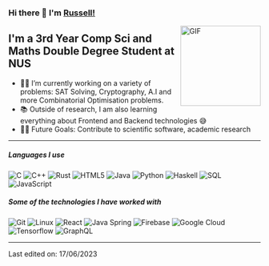 ### Hi there 👋 I'm [Russell!](https://russelltankaimin.github.io/russelltankaimin/)

<img align="right" alt="GIF" height="160px" src="https://media.giphy.com/media/Ah3zHH7hvsSB2/giphy.gif" />

## I'm a 3rd Year Comp Sci and Maths Double Degree Student at NUS

- 👨‍💻 I’m currently working on a variety of problems: SAT Solving, Cryptography, A.I and more Combinatorial Optimisation problems.
- 📚 Outside of research, I am also learning everything about Frontend and Backend technologies 😅
- 💪🏼 Future Goals: Contribute to scientific software, academic research

---

##### Languages I use

![C](https://img.shields.io/badge/-C-000000?style=flat&logo=c)
![C++](https://img.shields.io/badge/-C++-000000?style=flat&logo=c%2B%2B)
![Rust](https://img.shields.io/badge/-Rust-000000?style=flat&logo=rust)
![HTML5](https://img.shields.io/badge/-HTML5-000000?style=flat&logo=html5)
![Java](https://img.shields.io/badge/-Java-000000?style=flat&logo=java)
![Python](https://img.shields.io/badge/-Python-000000?style=flat&logo=python)
![Haskell](https://img.shields.io/badge/-Haskell-000000?style=flat&logo=haskell)
![SQL](https://img.shields.io/badge/-SQL-000000?style=flat&logo=postgresql)
![JavaScript](https://img.shields.io/badge/-JavaScript-000000?style=flat&logo=javascript)


##### Some of the technologies I have worked with

![Git](https://img.shields.io/badge/-Git-222222?style=flat&logo=git&logoColor=F05032)
![Linux](https://img.shields.io/badge/-Linux-222222?style=flat&logo=linux&logoColor=FCC624)
![React](https://img.shields.io/badge/-React-222222?style=flat&logo=React&logoColor=61DAFB)
![Java Spring](https://img.shields.io/badge/-Spring-222222?style=flat&logo=spring&logoColor=6DB33F)
![Firebase](https://img.shields.io/badge/Firebase-222222?style=flat-square&logo=firebase)
![Google Cloud](https://img.shields.io/badge/Google%20Cloud-black?style=flat-square&logo=google-cloud)
![Tensorflow](https://img.shields.io/badge/tensorflow-black?style=flat-square&logo=tensorflow)
![GraphQL](https://img.shields.io/badge/graphql-black?style=flat-square&logo=graphql)
<br/>

---

Last edited on: 17/06/2023
